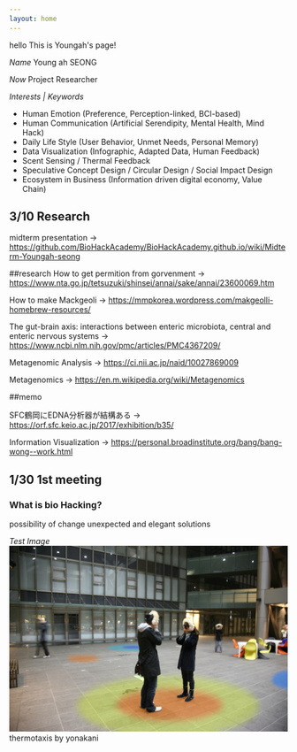 ```yaml
---
layout: home
---
```


hello
This is Youngah's page!

*Name* Young ah SEONG

*Now* Project Researcher 

*Interests | Keywords*
- Human Emotion (Preference, Perception-linked, BCI-based) 
- Human Communication (Artificial Serendipity, Mental Health, Mind Hack) 
- Daily Life Style (User Behavior, Unmet Needs, Personal Memory) 
- Data Visualization (Infographic, Adapted Data, Human Feedback) 
- Scent Sensing / Thermal Feedback 
- Speculative Concept Design / Circular Design / Social Impact Design
- Ecosystem in Business (Information driven digital economy, Value Chain) 


## 3/10 Research

midterm presentation 
-> https://github.com/BioHackAcademy/BioHackAcademy.github.io/wiki/Midterm-Youngah-seong

##research
How to get permition from gorvenment
-> https://www.nta.go.jp/tetsuzuki/shinsei/annai/sake/annai/23600069.htm

How to make Mackgeoli
-> https://mmpkorea.wordpress.com/makgeolli-homebrew-resources/

The gut-brain axis: interactions between enteric microbiota, central and enteric nervous systems
-> https://www.ncbi.nlm.nih.gov/pmc/articles/PMC4367209/

Metagenomic Analysis
-> https://ci.nii.ac.jp/naid/10027869009

Metagenomics
-> https://en.m.wikipedia.org/wiki/Metagenomics

##memo

SFC鶴岡にEDNA分析器が結構ある
-> https://orf.sfc.keio.ac.jp/2017/exhibition/b35/

Information Visualization
-> https://personal.broadinstitute.org/bang/bang-wong--work.html


## 1/30 1st meeting
### What is bio Hacking?

possibility of change
unexpected and elegant solutions

_Test Image_
![Test Image](image/thermotaxis.jpg)
thermotaxis by yonakani
